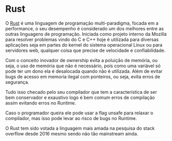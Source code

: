 # Rust

O [Rust](https://www.rust-lang.org/) é uma linguagem de programação multi-paradigma, focada em a performance, o seu desempenho é considerado um dos melhores entre as outras linguagens de programação. Iniciada como projeto interno da Mozilla para resolver problemas vindo do C e C++ hoje é utilizada para diversas aplicações seja em partes do kernel do sistema operacional Linux ou para servidores web, qualquer coisa que precise de velocidade e confiabilidade.

Com o conceito inovador de ownership evita a poluição de memória, ou seja, o uso de memória que não é necessário, poís como uma variável só pode ter um dono ela é desalocada quando não é utilizada. Além de evitar bugs de acesso em memoria ilegal com ponteiros, ou seja, evita erros de segurança.

Tudo isso checado pelo seu compilador que tem a característica de ser bem conservador e exaustivo logo é bem comum erros de compilação assim evitando erros no Runtime.

Caso o programador queira ele pode usar a flag unsafe para relaxar o compilador, mas isso pode levar ao risco de bugs no Runtime.

O Rust tem sido votada a linguagem mais amada na pesquisa do stack overflow desde 2016 mesmo sendo não tão mainstream ainda.
